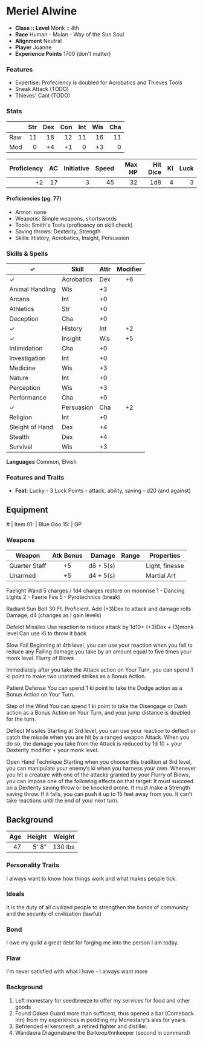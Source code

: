 # Meriel Alwine

* **Class :: Level** Monk :: 4th 
* **Race** Human - Mulan - Way of the Sun Soul
* **Alignment** Neutral
* **Player** Joanne
* **Experience Points** 1700 (don't matter)

### Features
* Expertise: Profeciency is doubled for Acrobatics and Thieves Tools
* Sneak Attack (TODO)
* Thieves' Cant (TODO)

### Stats

|      |Str  | Dex  | Con  | Int  | Wis  | Cha
| ---  | --: | --:  | --:  | --:  | --:  | --:
| Raw  |  11 |  18  |  12  |  11  |  16  |  11
| Mod  |   0 |  +4  |  +1  |   0  |  +3  |  0

Proficiency | AC  | Initiative | Speed | Max HP | Hit Dice | Ki  | Luck
----------: | --: | ---------: | ----: | -----: | -------: | --: | --:
         +2 |  17 |         3  | 45    |     32 | 1d8    | 4   |  3

#### Proficiencies (pg. 77)
* Armor: none
* Weapons: Simple weapons, shortswords
* Tools: Smith's Tools (proficency on skill check)
* Saving throws: Dexterity, Strength
* Skills: History, Acrobatics, Insight, Persuasion


### Skills & Spells
 ✓ | Skill           | Attr | Modifier
---| --------------- | ---- | :-------:
✓| Acrobatics        | Dex  | +6
 | Animal Handling   | Wis  | +3
 | Arcana            | Int  | +0
 | Athletics         | Str  | +0
 | Deception         | Cha  | +0
✓| History           | Int  | +2
✓| Insight           | Wis  | +5
 | Intimidation      | Cha  | +0
 | Investigation     | Int  | +0
 | Medicine          | Wis  | +3
 | Nature            | Int  | +0
 | Perception        | Wis  | +3
 | Performance       | Cha  | +0
✓| Persuasion       | Cha  | +2
 | Religion          | Int  | +0
 | Sleight of Hand   | Dex  | +4
 | Stealth           | Dex  | +4
 | Survival          | Wis  | +3


**Languages**
Common, Elvish

### Features and Traits
* **Feat**: Lucky - 3 Luck Points - attack, ability, saving - d20 (and against)

## Equipment
\#  | Item
01: | Blue Goo
15: | GP

### Weapons

Weapon         | Atk Bonus | Damage     | Range   | Properties
------         | :-------: | -----:     | :---:   | ----------
Quarter Staff  |     +5    | d8 + 5(s)  |         | Light, finesse
Unarmed        |     +5    | d4 + 5(s)  |         | Martial Art

Faelight Wand
5 charges / 1d4 charges restore on moonrise
1 - Dancing LIghts
2 - Faerie Fire
5 - Pyrotechnics (break)

Radiant Sun Bolt
30 Ft. Proficient. Add (+3)Dex to attack and damage rolls
Damage, d4 (changes as I gain levels)

Defelct Missiles
Use reaction to reduce attack by 1d10+ (+3)Dex + (3)monk level
Can use Ki to throw it back

Slow Fall
Beginning at 4th level, you can use your reaction when you fall to reduce any Falling damage you take by an amount equal to five times your monk level.
Flurry of Blows

Immediately after you take the Attack action on Your Turn, you can spend 1 ki point to make two unarmed strikes as a Bonus Action.

Patient Defense
You can spend 1 ki point to take the Dodge action as a Bonus Action on Your Turn.

Step of the Wind
You can spend 1 ki point to take the Disengage or Dash action as a Bonus Action on Your Turn, and your jump distance is doubled for the turn.

Deflect Missiles
Starting at 3rd level, you can use your reaction to deflect or catch the missile when you are hit by a ranged weapon Attack. When you do so, the damage you take from the Attack is reduced by 1d 10 + your Dexterity modifier + your monk level.

Open Hand Technique
Starting when you choose this tradition at 3rd level, you can manipulate your enemy’s ki when you harness your own. Whenever you hit a creature with one of the attacks granted by your Flurry of Blows, you can impose one of the following effects on that target:
It must succeed on a Dexterity saving throw or be knocked prone.
It must make a Strength saving throw. If it fails, you can push it up to 15 feet away from you.
It can’t take reactions until the end of your next turn.

## Background

Age | Height | Weight  | 
--: | -----: | ------: | 
47  | 5' 8" | 130 lbs | 

### Personality Traits
I always want to know how things work and what makes people tick.

### Ideals
It is the duty of all civilized people to strengthen the bonds of community and the security of civilization (lawful)

### Bond
I owe my guild a great debt for forging me into the person I am today. 

### Flaw
I'm never satisfied with what I have - I always want more

### Background
1. Left monestary for seedbreeze to offer my services for food and other goods
2. Found Oaken Guard more than sufficent, thus opened a bar (Comeback Inn) from my experiences in peddling my Monestary's ales for years. 
3. Befriended el kersmesh, a retired fighter and distiller. 
4. Wandaora Dragonsbane the Barkeep/Innkeeper (second in command)
